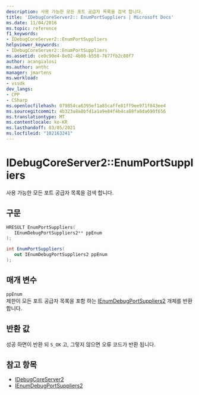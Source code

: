 ```yaml
---
description: 사용 가능한 모든 포트 공급자 목록을 검색 합니다.
title: 'IDebugCoreServer2:: EnumPortSuppliers | Microsoft Docs'
ms.date: 11/04/2016
ms.topic: reference
f1_keywords:
- IDebugCoreServer2::EnumPortSuppliers
helpviewer_keywords:
- IDebugCoreServer2::EnumPortSuppliers
ms.assetid: ce0c90e4-8e02-4b08-b558-7677fb2c88f7
author: acangialosi
ms.author: anthc
manager: jmartens
ms.workload:
- vssdk
dev_langs:
- CPP
- CSharp
ms.openlocfilehash: 079854ca6395ef1a85caffe81ff9ee971f843ee4
ms.sourcegitcommit: 4b323a8a8bfd1a1a9e84f4b4ca88fa8da690f656
ms.translationtype: MT
ms.contentlocale: ko-KR
ms.lasthandoff: 03/05/2021
ms.locfileid: "102163241"
---
```

# <a name="idebugcoreserver2enumportsuppliers"></a>IDebugCoreServer2::EnumPortSuppliers
사용 가능한 모든 포트 공급자 목록을 검색 합니다.

## <a name="syntax"></a>구문

```cpp
HRESULT EnumPortSuppliers(
   IEnumDebugPortSuppliers2** ppEnum
);
```

```csharp
int EnumPortSuppliers(
   out IEnumDebugPortSuppliers2 ppEnum
);
```

## <a name="parameters"></a>매개 변수
`ppEnum`\
제한이 모든 포트 공급자 목록을 포함 하는 [IEnumDebugPortSuppliers2](../../../extensibility/debugger/reference/ienumdebugportsuppliers2.md) 개체를 반환 합니다.

## <a name="return-value"></a>반환 값
 성공 하면이 반환 되 `S_OK` 고, 그렇지 않으면 오류 코드가 반환 됩니다.

## <a name="see-also"></a>참고 항목
- [IDebugCoreServer2](../../../extensibility/debugger/reference/idebugcoreserver2.md)
- [IEnumDebugPortSuppliers2](../../../extensibility/debugger/reference/ienumdebugportsuppliers2.md)
